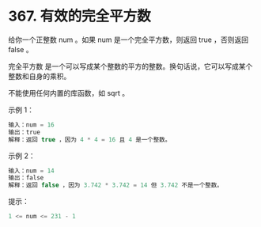 # 367. 有效的完全平方数

给你一个正整数 num 。如果 num 是一个完全平方数，则返回 true ，否则返回 false 。

完全平方数 是一个可以写成某个整数的平方的整数。换句话说，它可以写成某个整数和自身的乘积。

不能使用任何内置的库函数，如  sqrt 。

 

示例 1：
```js
输入：num = 16
输出：true
解释：返回 true ，因为 4 * 4 = 16 且 4 是一个整数。
```
示例 2：
```js
输入：num = 14
输出：false
解释：返回 false ，因为 3.742 * 3.742 = 14 但 3.742 不是一个整数。
```
 

提示：
```js
1 <= num <= 231 - 1
```